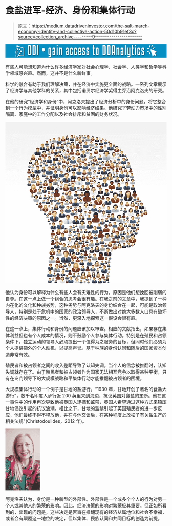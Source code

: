 # 食盐进军-经济、身份和集体行动

> 原文：<https://medium.datadriveninvestor.com/the-salt-march-economy-identity-and-collective-action-50d10b91ef3c?source=collection_archive---------9----------------------->

[![](img/846796e54cc8de6689d7027c1d9cb6ae.png)](http://www.track.datadriveninvestor.com/1126B)

有些人可能想知道为什么许多经济学家对社会心理学、社会学、人类学和哲学等科学领域感兴趣。然而，这并不是什么新鲜事。

科学的融合有助于我们理解决策，并在经济中实施更全面的战略。一系列文章展示了经济学与其他学科的关系，其中包括诺贝尔经济学奖得主乔治阿克洛夫的研究。

在他的研究“经济学和身份”中，阿克洛夫提出了经济分析中的身份问题，将它整合到一个行为模型中，并证明身份可以影响经济结果。他研究了劳动力市场中的性别隔离、家庭中的工作分配以及社会排斥和贫困的财务状况。

![](img/9e88a41394afe64749a5c0a375b58d28.png)

他认为身份可以解释为什么有些人会有灾难性的行为。原因是他们想挽回被削弱的自尊。在这一点上做一个组合的思考会很有趣。在我之前的文章中，我提到了一种内在化的文化和种族劣势，这种劣势与阿克洛夫的身份结合在一起，可能是政治领导人，特别是处于危机中的国家的政治领导人，不断做出对绝大多数人口具有破坏性的经济决策的原因之一。当然，更深入地探索这一假设会很有趣。

在这一点上，集体行动和身份的问题应该加以审查。相应的文献指出，如果存在集体利益但也有个人成本的情况，则不鼓励个人参与集体行动。特别是在殖民和占领条件下，独立运动的领导人必须提出一个值得为之服务的目标，但同时他们必须为个人提供额外的个人动机，以提高声誉。基于种族的身份认同和随后的国家资本创造非常有效。

殖民者和被占领者之间的收入差距导致了认知失调。当个人的信念被推翻时，认知失调就存在了。由于殖民者和被占领者作为国家无法相互竞争以取得某种平衡，只有在专门领导下的大规模战略和平集体行动才能推翻被占领者的困境。

大规模集体行动的一个例子是甘地的盐游行。“1930 年，甘地开创了著名的食盐大游行”，数千名印度人步行近 200 英里来到海边，抗议英国对食盐的垄断。他在这一事件中的作用再次导致他被英国人逮捕和监禁，英国人希望通过这种方式来镇压甘地倡议引起的抗议浪潮。相比之下，甘地的监禁引起了英国殖民者的进一步反应，他们最终不得不释放他，并在与他交谈后，在某种程度上放松了有关盐生产的相关法规"(Christodoulides，2012 年)。

![](img/b53da170976fbaf1d1e862f998b18479.png)

阿克洛夫认为，身份是一种新型的外部性。外部性是一个或多个个人的行为对另一个人或其他人的繁荣的影响。因此，经济决策的影响对繁荣极其重要。但正如所看到的，出现的问题是，这些决定是否旨在推翻现有的经济从属地位和社会不幸福，或者会有颠覆这一地位的决定，但以集体、民族认同和共同目标的创造为前提。